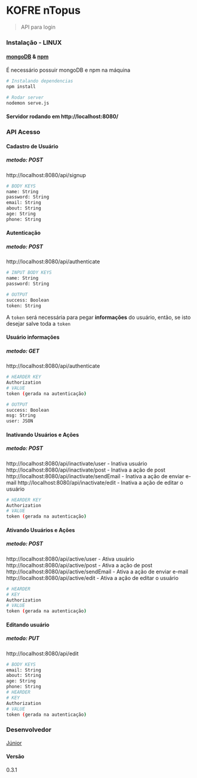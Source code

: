 # KOFRE nTopus

> API para login

### Instalação - LINUX

#### [mongoDB](https://www.mongodb.com/) & [npm](https://www.npmjs.com/get-npm?utm_source=house&utm_medium=homepage&utm_campaign=free%20orgs&utm_term=Install%20npm)
É necessário possuir mongoDB e npm na máquina

``` bash
# Instalando dependencias
npm install
```

``` bash
# Rodar server
nodemon serve.js
```

#### Servidor rodando em http://localhost:8080/

### API Acesso

#### Cadastro de Usuário
##### metodo: POST

http://localhost:8080/api/signup

``` bash
# BODY KEYS
name: String
password: String
email: String
about: String
age: String
phone: String
```

#### Autenticação
##### metodo: POST

http://localhost:8080/api/authenticate

``` bash
# INPUT BODY KEYS
name: String
password: String
```
``` bash
# OUTPUT
success: Boolean
token: String
```

A `token` será necessária para pegar **informações** do usuário, então, se isto desejar salve toda a `token`

#### Usuário informações
##### metodo: GET

http://localhost:8080/api/authenticate

``` bash
# HEARDER KEY
Authorization
# VALUE
token (gerada na autenticação)
```
``` bash
# OUTPUT
success: Boolean
msg: String
user: JSON
```

#### Inativando Usuários e Ações
##### metodo: POST

http://localhost:8080/api/inactivate/user - Inativa usuário
http://localhost:8080/api/inactivate/post - Inativa a ação de post
http://localhost:8080/api/inactivate/sendEmail - Inativa a ação de enviar e-mail
http://localhost:8080/api/inactivate/edit - Inativa a ação de editar o usuário

``` bash
# HEARDER KEY
Authorization
# VALUE
token (gerada na autenticação)
```

#### Ativando Usuários e Ações
##### metodo: POST

http://localhost:8080/api/active/user - Ativa usuário
http://localhost:8080/api/active/post - Ativa a ação de post
http://localhost:8080/api/active/sendEmail - Ativa a ação de enviar e-mail
http://localhost:8080/api/active/edit - Ativa a ação de editar o usuário

``` bash
# HEARDER
# KEY
Authorization
# VALUE
token (gerada na autenticação)
```

#### Editando usuário
##### metodo: PUT

http://localhost:8080/api/edit

``` bash
# BODY KEYS
email: String
about: String
age: String
phone: String
# HEARDER
# KEY
Authorization
# VALUE
token (gerada na autenticação)
```

### Desenvolvedor

[Júnior](https://www.github.com/juniorvbc)

#### Versão

0.3.1
